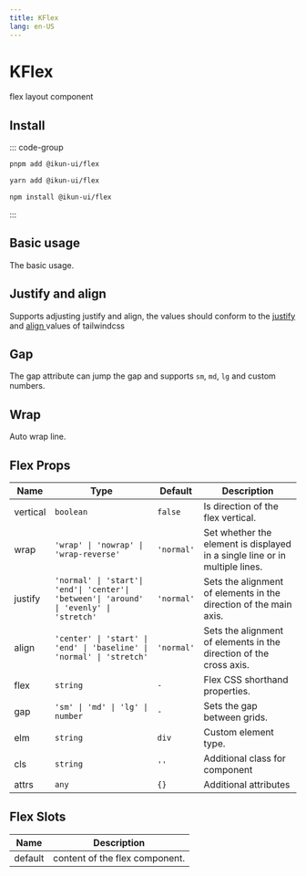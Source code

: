 ```yaml
---
title: KFlex
lang: en-US
---
```


# KFlex

flex layout component

## Install

::: code-group

```bash [pnpm]
pnpm add @ikun-ui/flex
```

```bash [yarn]
yarn add @ikun-ui/flex
```

```bash [npm]
npm install @ikun-ui/flex
```

:::

## Basic usage

The basic usage.

<demo src="flex/basic.svelte"  github='Flex'></demo>

## Justify and align

Supports adjusting justify and align,
the values should conform to the [justify <span class="i-carbon-link text-12px" />](https://www.tailwindcss.cn/docs/justify-content)
and [align <span class="i-carbon-link text-12px" />](https://www.tailwindcss.cn/docs/align-items) values of tailwindcss

<demo src="flex/justify-align.svelte" github='Flex'></demo>

## Gap

The gap attribute can jump the gap and supports `sm`, `md`, `lg` and custom numbers.

<demo src="flex/gap.svelte" github='Flex'></demo>

## Wrap

Auto wrap line.

<demo src="flex/wrap.svelte" github='Flex'></demo>

## Flex Props

| Name     | Type                                                                                     | Default    | Description                                                                 |
| -------- | ---------------------------------------------------------------------------------------- | ---------- | --------------------------------------------------------------------------- |
| vertical | `boolean`                                                                                | `false`    | Is direction of the flex vertical.                                          |
| wrap     | `'wrap' \| 'nowrap' \| 'wrap-reverse'`                                                   | `'normal'` | Set whether the element is displayed in a single line or in multiple lines. |
| justify  | `'normal' \| 'start'\| 'end'\| 'center'\| 'between'\| 'around' \| 'evenly' \| 'stretch'` | `'normal'` | Sets the alignment of elements in the direction of the main axis.           |
| align    | `'center' \| 'start' \| 'end' \| 'baseline' \| 'normal' \| 'stretch'`                    | `'normal'` | Sets the alignment of elements in the direction of the cross axis.          |
| flex     | `string`                                                                                 | `-`        | Flex CSS shorthand properties.                                              |
| gap      | `'sm' \| 'md' \| 'lg' \| number`                                                         | `-`        | Sets the gap between grids.                                                 |
| elm      | `string`                                                                                 | `div`      | Custom element type.                                                        |
| cls      | `string`                                                                                 | `''`       | Additional class for component                                              |
| attrs    | `any`                                                                                    | `{}`       | Additional attributes                                                       |

## Flex Slots

| Name    | Description                    |
| ------- | ------------------------------ |
| default | content of the flex component. |
